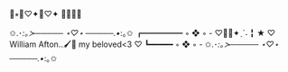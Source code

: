💖⭒🧡♡✦💛♡✦ 💚💙💜🌈

✩.･*:｡≻───── ⋆♡⋆ ─────.•*:｡✩
┏━━━━━ ◦ ❖ ◦ -   ♡💜🖤✦ˎˊ˗
╏ ★ ♡ William Afton..🖌🌼 my beloved<3 ♡
┗━━━━━ ◦ ❖ ◦ -
✩.･*:｡≻───── ⋆♡⋆ ─────.•*:｡✩
